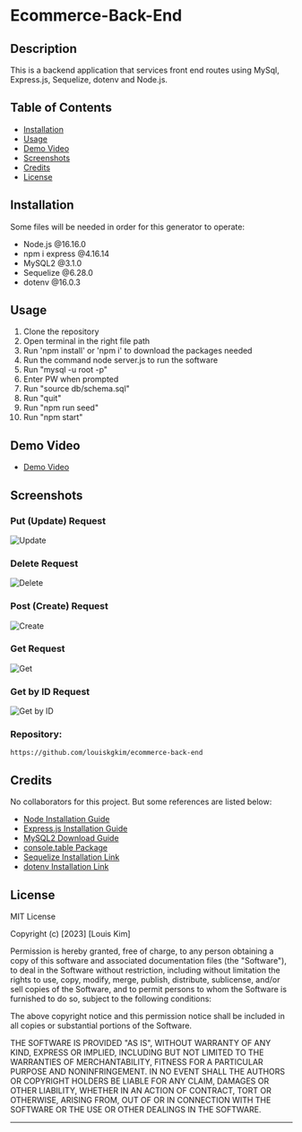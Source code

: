 # Ecommerce-Back-End

## Description
This is a backend application that services front end routes using MySql, Express.js, Sequelize, dotenv and Node.js.

## Table of Contents

- [Installation](#installation)
- [Usage](#usage)
- [Demo Video](#demovideo)
- [Screenshots](#screenshots)
- [Credits](#credits)
- [License](#license)

## Installation
Some files will be needed in order for this generator to operate:

- Node.js @16.16.0
- npm i express @4.16.14
- MySQL2 @3.1.0
- Sequelize @6.28.0
- dotenv @16.0.3


## Usage
1. Clone the repository
2. Open terminal in the right file path
3. Run 'npm install' or 'npm i' to download the packages needed
4. Run the command node server.js to run the software
5. Run "mysql -u root -p"
6. Enter PW when prompted
7. Run "source db/schema.sql"
8. Run "quit"
9. Run "npm run seed"
10. Run "npm start"

## Demo Video
- [Demo Video](https://drive.google.com/file/d/1kBUXFY_En7D1pyJ3E9TgzsQrNknAPUHv/view)

## Screenshots
### Put (Update) Request
![Update](https://user-images.githubusercontent.com/115679155/217982646-7885f7c0-6607-4d39-8093-35f2f946b4fb.png)

### Delete Request
![Delete](https://user-images.githubusercontent.com/115679155/217982610-9c1f16c4-4916-4cf4-848d-7a12bc3052a6.png)

### Post (Create) Request
![Create](https://user-images.githubusercontent.com/115679155/217982631-019a736e-d54a-4e50-96fe-9e92e2fbd7d5.png)

### Get Request
![Get](https://user-images.githubusercontent.com/115679155/217982680-34405a0d-d104-4da7-bb6a-3e162fa55301.png)

### Get by ID Request
![Get by ID](https://user-images.githubusercontent.com/115679155/217982687-4dc3fdc1-abc5-4252-bd76-0e39a6151bd3.png)


### Repository:
```
https://github.com/louiskgkim/ecommerce-back-end
```


## Credits

No collaborators for this project. But some references are listed below:

- [Node Installation Guide](https://coding-boot-camp.github.io/full-stack/nodejs/how-to-install-nodejs/)
- [Express.js Installation Guide](https://expressjs.com/en/starter/installing.html)
- [MySQL2 Download Guide](https://coding-boot-camp.github.io/full-stack/mysql/mysql-installation-guide)
- [console.table Package](https://www.npmjs.com/package/console.table)
- [Sequelize Installation Link](https://www.npmjs.com/package/sequelize)
- [dotenv Installation Link](https://www.npmjs.com/package/dotenv)

## License

MIT License

Copyright (c) [2023] [Louis Kim]

Permission is hereby granted, free of charge, to any person obtaining a copy
of this software and associated documentation files (the "Software"), to deal
in the Software without restriction, including without limitation the rights
to use, copy, modify, merge, publish, distribute, sublicense, and/or sell
copies of the Software, and to permit persons to whom the Software is
furnished to do so, subject to the following conditions:

The above copyright notice and this permission notice shall be included in all
copies or substantial portions of the Software.

THE SOFTWARE IS PROVIDED "AS IS", WITHOUT WARRANTY OF ANY KIND, EXPRESS OR
IMPLIED, INCLUDING BUT NOT LIMITED TO THE WARRANTIES OF MERCHANTABILITY,
FITNESS FOR A PARTICULAR PURPOSE AND NONINFRINGEMENT. IN NO EVENT SHALL THE
AUTHORS OR COPYRIGHT HOLDERS BE LIABLE FOR ANY CLAIM, DAMAGES OR OTHER
LIABILITY, WHETHER IN AN ACTION OF CONTRACT, TORT OR OTHERWISE, ARISING FROM,
OUT OF OR IN CONNECTION WITH THE SOFTWARE OR THE USE OR OTHER DEALINGS IN THE
SOFTWARE.

---
